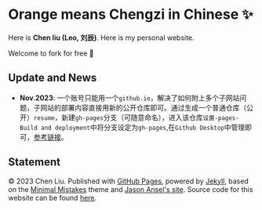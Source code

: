 # Orange means Chengzi in Chinese ✨

Here is **Chen liu (Leo, 刘辰)**. Here is my personal website.

Welcome to fork for free 🥰


## Update and News

- **Nov.2023**: 一个账号只能用一个`github.io`，解决了如何附上多个子网站问题，子网站的部署内容直接用新的公开仓库即可。通过生成一个普通仓库（公开）`resume`，新建`gh-pages`分支（可随意命名），进入该仓库`设置-pages-Build and deployment`中将分支设定为`gh-pages`,在`Github Desktop`中管理即可，[参考链接](https://juejin.cn/post/6895518085504040973)。

## Statement

© 2023 Chen Liu. Published with [GitHub Pages](https://pages.github.com/), powered by [Jekyll](https://jekyllrb.com/), based on the [Minimal Mistakes](https://mademistakes.com/) theme and [Jason Ansel's site](https://github.com/jansel/jansel.github.io). Source code for this website can be found [here](https://github.com/GuangLun2000/GuangLun2000.github.io).


